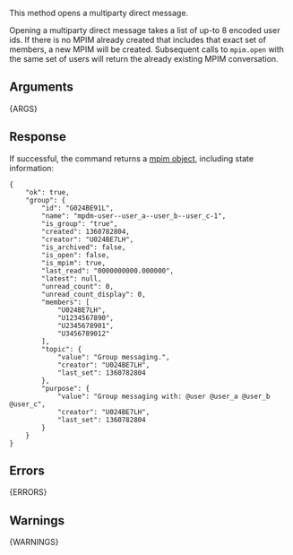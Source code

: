 This method opens a multiparty direct message.

Opening a multiparty direct message takes a list of up-to 8 encoded user ids.  If there is no MPIM already created that
includes that exact set of members, a new MPIM will be created.  Subsequent calls to `mpim.open` with the same set of
users will return the already existing MPIM conversation.


## Arguments

{ARGS}


## Response

If successful, the command returns a [mpim object](/types/mpim), including state information:

    {
        "ok": true,
        "group": {
            "id": "G024BE91L",
            "name": "mpdm-user--user_a--user_b--user_c-1",
            "is_group": "true",
            "created": 1360782804,
            "creator": "U024BE7LH",
            "is_archived": false,
            "is_open": false,
            "is_mpim": true,
            "last_read": "0000000000.000000",
            "latest": null,
            "unread_count": 0,
            "unread_count_display": 0,
            "members": [
                "U024BE7LH",
                "U1234567890",
                "U2345678901",
                "U3456789012"
            ],
            "topic": {
                "value": "Group messaging.",
                "creator": "U024BE7LH",
                "last_set": 1360782804
            },
            "purpose": {
                "value": "Group messaging with: @user @user_a @user_b @user_c",
                "creator": "U024BE7LH",
                "last_set": 1360782804
            }
        }
    }


## Errors

{ERRORS}



## Warnings

{WARNINGS}
